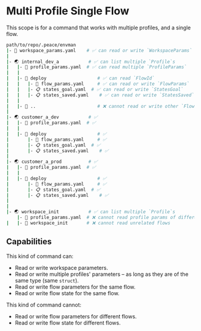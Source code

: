 # Multi Profile Single Flow

This scope is for a command that works with multiple profiles, and a single flow.

```bash
path/to/repo/.peace/envman
|- 📝 workspace_params.yaml    # ✅ can read or write `WorkspaceParams`
|
|- 🌏 internal_dev_a           # ✅ can list multiple `Profile`s
|   |- 📝 profile_params.yaml  # ✅ can read multiple `ProfileParams`
|   |
|   |- 🌊 deploy                   # ✅ can read `FlowId`
|   |   |- 📝 flow_params.yaml     # ✅ can read or write `FlowParams`
|   |   |- 📋 states_goal.yaml  # ✅ can read or write `StatesGoal`
|   |   |- 📋 states_saved.yaml    # ✅ can read or write `StatesSaved`
|   |
|   |- 🌊 ..                       # ❌ cannot read or write other `Flow` information
|
|- 🌏 customer_a_dev           # ✅
|   |- 📝 profile_params.yaml  # ✅
|   |
|   |- 🌊 deploy                   # ✅
|       |- 📝 flow_params.yaml     # ✅
|       |- 📋 states_goal.yaml  # ✅
|       |- 📋 states_saved.yaml    # ✅
|
|- 🌏 customer_a_prod          # ✅
|   |- 📝 profile_params.yaml  # ✅
|   |
|   |- 🌊 deploy                   # ✅
|       |- 📝 flow_params.yaml     # ✅
|       |- 📋 states_goal.yaml  # ✅
|       |- 📋 states_saved.yaml    # ✅
|
|
|- 🌏 workspace_init           # ✅ can list multiple `Profile`s
    |- 📝 profile_params.yaml  # ❌ cannot read profile params of different underlying type
|   |- 🌊 workspace_init       # ❌ cannot read unrelated flows
```

## Capabilities

This kind of command can:

* Read or write workspace parameters.
* Read or write multiple profiles' parameters &ndash; as long as they are of the same type (same `struct`).
* Read or write flow parameters for the same flow.
* Read or write flow state for the same flow.

This kind of command cannot:

* Read or write flow parameters for different flows.
* Read or write flow state for different flows.
